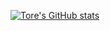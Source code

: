 [![Tore's GitHub stats](https://github-readme-stats.vercel.app/api?username=Tore09)](https://github.com/Tore09)
